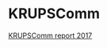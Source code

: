 # KRUPSComm
[KRUPSComm report 2017](https://github.com/ajinsunny/KRUPSComm/blob/main/Final%20Report.pdf)
